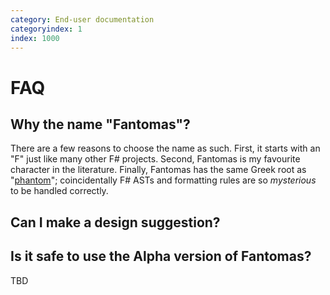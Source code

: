 ```yaml
---
category: End-user documentation
categoryindex: 1
index: 1000
---
```

# FAQ
## Why the name "Fantomas"?
There are a few reasons to choose the name as such.
First, it starts with an "F" just like many other F# projects.
Second, Fantomas is my favourite character in the literature.
Finally, Fantomas has the same Greek root as "[phantom](https://en.wiktionary.org/wiki/phantom)"; coincidentally F# ASTs and formatting rules are so *mysterious* to be handled correctly.

## Can I make a design suggestion?

## Is it safe to use the Alpha version of Fantomas?
TBD

